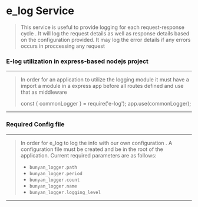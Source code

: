 # e_log Service #
> This service is useful  to provide logging for each request-response cycle . 
> It will log the  request details as well as response details based on the configuration provided.
> It may log the error details if any errors occurs in proccessing any request

### E-log utilization in express-based nodejs project ###
***
> In order for an application to utilize the logging module it must have a import a module 
> in a express app before all routes defined and use that as middleware 
>
> const { commonLogger } = require('e-log');
> app.use(commonLogger);
***



### Required Config file ###
***
> In order for e_log to log the info with our own configuration . A configuration file must be created and be in the root of the application.
> Current required parameters are as follows:
> * `bunyan_logger.path`
> * `bunyan_logger.period`
> * `bunyan_logger.count`
> * `bunyan_logger.name`
> * `bunyan_logger.logging_level`
***


